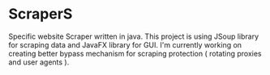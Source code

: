 # ScraperS
Specific website Scraper written in java. 
This project is using JSoup library for scraping data and JavaFX library for GUI.
I'm currently working on creating better bypass mechanism for scraping protection ( rotating proxies and user agents ).
